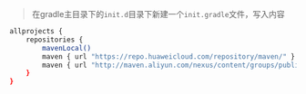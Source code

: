  > 在gradle主目录下的`init.d`目录下新建一个`init.gradle`文件，写入内容

```bash
allprojects {
    repositories {
        mavenLocal()
        maven { url "https://repo.huaweicloud.com/repository/maven/" }
        maven { url "http://maven.aliyun.com/nexus/content/groups/public/" }
    }
}

```
   
